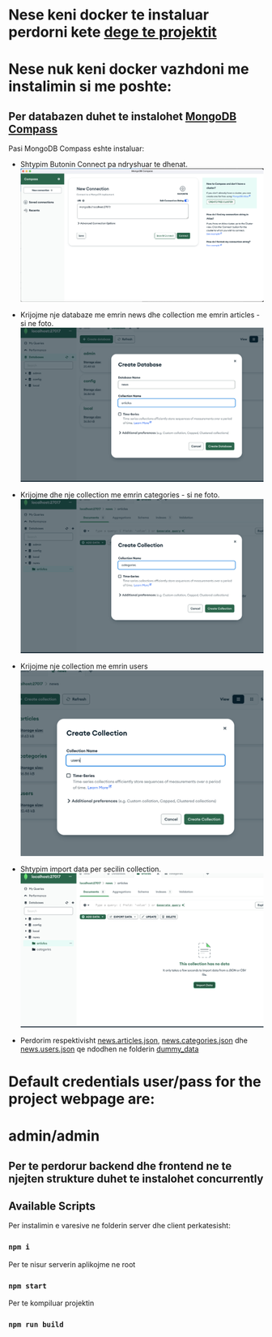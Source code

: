 # Nese keni docker te instaluar perdorni kete [dege te projektit](https://github.com/arionkosturi/React-Project-Unified-with-Backend/tree/testing)

# Nese nuk keni docker vazhdoni me instalimin si me poshte:
## Per databazen duhet te instalohet [MongoDB Compass](https://www.mongodb.com/try/download/compass)

Pasi MongoDB Compass eshte instaluar:

- Shtypim Butonin Connect pa ndryshuar te dhenat.
  ![First Step](/dummy_data/step1.png)

- Krijojme nje databaze me emrin news dhe collection me emrin articles - si ne foto.
  ![Second Step](/dummy_data/step2.png)

- Krijojme dhe nje collection me emrin categories - si ne foto.
  ![Third Step](/dummy_data/step3.png)

- Krijojme nje collection me emrin users
![Fourth Step](/dummy_data/step4.png)
- Shtypim import data per secilin collection.
  ![Fifth Step](/dummy_data/step5.png)

- Perdorim respektivisht [news.articles.json](/dummy_data/news.articles.json), [news.categories.json](/dummy_data/news.categories.json) dhe [news.users.json](/dummy_data/news.users.json) qe ndodhen ne folderin [dummy_data](/dummy_data/)

# Default credentials user/pass for the project webpage are:

# admin/admin

## Per te perdorur backend dhe frontend ne te njejten strukture duhet te instalohet concurrently

## Available Scripts

Per instalimin e varesive ne folderin server dhe client perkatesisht:

### `npm i`

Per te nisur serverin aplikojme ne root

### `npm start`

Per te kompiluar projektin

### `npm run build`
